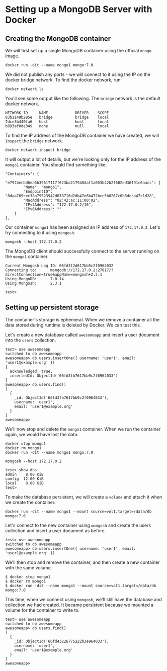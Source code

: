 # Setting up a MongoDB Server with Docker

## Creating the MongoDB container

We will first set up a single MongoDB container using the official ```mongo``` image.

```
docker run -dit --name mongo1 mongo:7.0
```

We did not publish any ports - we will connect to it using the IP on the docker bridge network. To find the docker network, run:

```
docker network ls
```

You'll see some output like the following. The ```bridge``` network is the default docker network.

```
NETWORK ID     NAME            DRIVER    SCOPE
83b1149b285e   bridge          bridge    local
7dce3b440fa6   host            host      local
b893af0de349   none            null      local
```

To find the IP address of the MongoDB container we have created, we will ```inspect``` the ```bridge``` network.

```
docker network inspect bridge
```

It will output a lot of details, but we're looking only for the IP address of the ```mongo1``` container. You should find something like:

```
"Containers": {
    "e7924ecbd6ea6b39617117f623ba217948daf1a003b42b2f682ed36f91c6aacc": {
        "Name": "mongo1",
        "EndpointID": "8daa769cec38a79523942d878716d2db47e6b472bcc5b0267c0b3dcca47c1d28",
        "MacAddress": "02:42:ac:11:00:02",
        "IPv4Address": "172.17.0.2/16",
        "IPv6Address": ""
    }
},
```

Our container ```mongo1``` has been assigned an IP address of ```172.17.0.2```. Let's try connecting to it using ```mongosh```.

```
mongosh --host 172.17.0.2
```

The MongoDB client should successfully connect to the server running on the ```mongo1``` container.

```
Current Mongosh Log ID:	66fd3f2d617bb9c2f0964032
Connecting to:		mongodb://172.17.0.2:27017/?directConnection=true&appName=mongosh+2.3.1
Using MongoDB:		7.0.14
Using Mongosh:		2.3.1
---
test>
```

## Setting up persistent storage

The container's storage is ephemeral. When we remove a container all the data stored during runtime is deleted by Docker. We can test this.

Let's create a new database called ```awesomeapp``` and insert a user document into the ```users``` collection.

```
test> use awesomeapp
switched to db awesomeapp
awesomeapp> db.users.insertOne({ username: 'user1', email: 'user1@example.org' })
{
  acknowledged: true,
  insertedId: ObjectId('66fd3fb7617bb9c2f0964033')
}
awesomeapp> db.users.find()
[
  {
    _id: ObjectId('66fd3fb7617bb9c2f0964033'),
    username: 'user1',
    email: 'user1@example.org'
  }
]
awesomeapp>
```

We'll now stop and delete the ```mongo1``` container. When we run the container again, we would have lost the data.

```
docker stop mongo1
docker rm mongo1
docker run -dit --name mongo1 mongo:7.0

mongosh --host 172.17.0.2

test> show dbs
admin    8.00 KiB
config  12.00 KiB
local    8.00 KiB
test>
```

To make the database persistent, we will create a ```volume``` and attach it when we create the container.

```
docker run -dit --name mongo1 --mount source=vol1,target=/data/db mongo:7.0
```

Let's connect to the new container using ```mongosh``` and create the users collection and insert a user document as before. 

```
test> use awesomeapp
switched to db awesomeapp
awesomeapp> db.users.insertOne({ username: 'user1', email: 'user1@example.org' })
```

We'll then stop and remove the container, and then create a new container with the same volume.

```
$ docker stop mongo1
$ docker rm mongo1
$ docker run -dit --name mongo1 --mount source=vol1,target=/data/db mongo:7.0
```

This time, when we connect using ```mongosh```, we'll still have the database and collection we had created. It became persistent because we mounted a volume for the container to write to.

```
test> use awesomeapp
switched to db awesomeapp
awesomeapp> db.users.find()
[
  {
    _id: ObjectId('66fd43226775222b3e964033'),
    username: 'user1',
    email: 'user1@example.org'
  }
]
awesomeapp>
```

